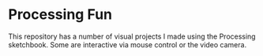 # Processing Fun
This repository has a number of visual projects I made using the Processing sketchbook. Some are interactive via mouse control or the video camera.

